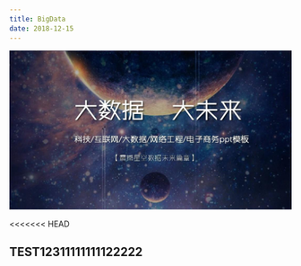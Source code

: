 ```yaml
---
title: BigData
date: 2018-12-15
---
```




<img src="./1.jpeg" style="zoom: 80%;" />

<<<<<<< HEAD
## TEST12311111111122222